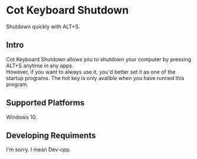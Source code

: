 ﻿# Cot Keyboard Shutdown
Shutdown quickly with ALT+S.
## Intro
Cot Keyboard Shutdown allows you to shutdown your computer by pressing ALT+S anytime in any apps.  
However, if you want to always use it, you'd better set it as one of the startup programs. The hot key is only avalible when you have runned this program.
## Supported Platforms
Windows 10.
## Developing Requiments
I'm sorry. I mean Dev-cpp.